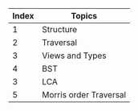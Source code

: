 | Index | Topics                        |
|-------|-------------------------------|
| 1     | Structure                        |
| 2     | Traversal      |
| 3     | Views and Types |
| 4     | BST      |
| 3     | LCA                 |
| 5     | Morris order Traversal                         |